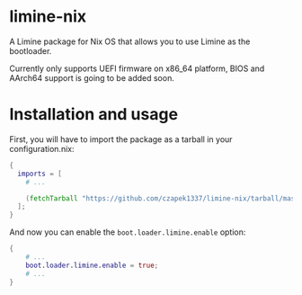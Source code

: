 # limine-nix

A Limine package for Nix OS that allows you to use Limine as the bootloader.

Currently only supports UEFI firmware on x86_64 platform, BIOS and AArch64 support is going to be added soon.

# Installation and usage

First, you will have to import the package as a tarball in your configuration.nix:

```nix
{
  imports = [
    # ...

    (fetchTarball "https://github.com/czapek1337/limine-nix/tarball/master")
  ];
}
```

And now you can enable the `boot.loader.limine.enable` option:

```nix
{
    # ...
    boot.loader.limine.enable = true;
    # ...
}
```
